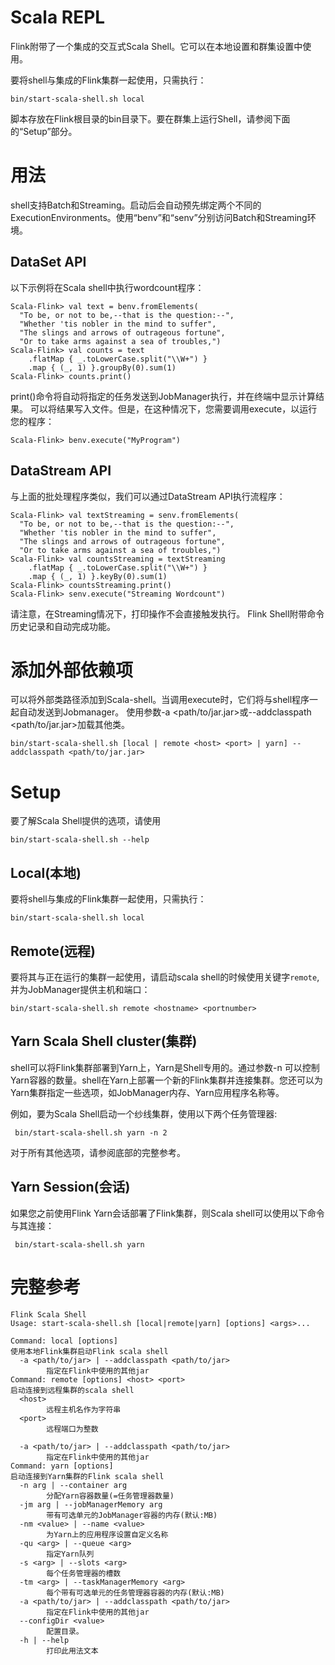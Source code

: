 # Scala REPL
Flink附带了一个集成的交互式Scala Shell。它可以在本地设置和群集设置中使用。

要将shell与集成的Flink集群一起使用，只需执行：
```
bin/start-scala-shell.sh local
```
脚本存放在Flink根目录的bin目录下。要在群集上运行Shell，请参阅下面的“Setup”部分。

# 用法
shell支持Batch和Streaming。启动后会自动预先绑定两个不同的ExecutionEnvironments。使用“benv”和“senv”分别访问Batch和Streaming环境。

## DataSet API
以下示例将在Scala shell中执行wordcount程序：
```
Scala-Flink> val text = benv.fromElements(
  "To be, or not to be,--that is the question:--",
  "Whether 'tis nobler in the mind to suffer",
  "The slings and arrows of outrageous fortune",
  "Or to take arms against a sea of troubles,")
Scala-Flink> val counts = text
    .flatMap { _.toLowerCase.split("\\W+") }
    .map { (_, 1) }.groupBy(0).sum(1)
Scala-Flink> counts.print()
```
print()命令将自动将指定的任务发送到JobManager执行，并在终端中显示计算结果。
可以将结果写入文件。但是，在这种情况下，您需要调用execute，以运行您的程序：
```
Scala-Flink> benv.execute("MyProgram")
```

## DataStream API
与上面的批处理程序类似，我们可以通过DataStream API执行流程序：
```
Scala-Flink> val textStreaming = senv.fromElements(
  "To be, or not to be,--that is the question:--",
  "Whether 'tis nobler in the mind to suffer",
  "The slings and arrows of outrageous fortune",
  "Or to take arms against a sea of troubles,")
Scala-Flink> val countsStreaming = textStreaming
    .flatMap { _.toLowerCase.split("\\W+") }
    .map { (_, 1) }.keyBy(0).sum(1)
Scala-Flink> countsStreaming.print()
Scala-Flink> senv.execute("Streaming Wordcount")
```
请注意，在Streaming情况下，打印操作不会直接触发执行。
Flink Shell附带命令历史记录和自动完成功能。

# 添加外部依赖项
可以将外部类路径添加到Scala-shell。当调用execute时，它们将与shell程序一起自动发送到Jobmanager。
使用参数-a <path/to/jar.jar>或--addclasspath <path/to/jar.jar>加载其他类。
```
bin/start-scala-shell.sh [local | remote <host> <port> | yarn] --addclasspath <path/to/jar.jar>
```

# Setup
要了解Scala Shell提供的选项，请使用
```
bin/start-scala-shell.sh --help
```

## Local(本地)
要将shell与集成的Flink集群一起使用，只需执行：
```
bin/start-scala-shell.sh local
```
## Remote(远程)
要将其与正在运行的集群一起使用，请启动scala shell的时候使用关键字`remote`,并为JobManager提供主机和端口：
```
bin/start-scala-shell.sh remote <hostname> <portnumber>
```

## Yarn Scala Shell cluster(集群)
shell可以将Flink集群部署到Yarn上，Yarn是Shell专用的。通过参数-n <arg>可以控制Yarn容器的数量。shell在Yarn上部署一个新的Flink集群并连接集群。您还可以为Yarn集群指定一些选项，如JobManager内存、Yarn应用程序名称等。

例如，要为Scala Shell启动一个纱线集群，使用以下两个任务管理器:
```
 bin/start-scala-shell.sh yarn -n 2
```
对于所有其他选项，请参阅底部的完整参考。

## Yarn Session(会话)
如果您之前使用Flink Yarn会话部署了Flink集群，则Scala shell可以使用以下命令与其连接：
```
 bin/start-scala-shell.sh yarn
```

# 完整参考
```
Flink Scala Shell
Usage: start-scala-shell.sh [local|remote|yarn] [options] <args>...

Command: local [options]
使用本地Flink集群启动Flink scala shell
  -a <path/to/jar> | --addclasspath <path/to/jar>
        指定在Flink中使用的其他jar
Command: remote [options] <host> <port>
启动连接到远程集群的scala shell
  <host>
        远程主机名作为字符串
  <port>
        远程端口为整数

  -a <path/to/jar> | --addclasspath <path/to/jar>
        指定在Flink中使用的其他jar
Command: yarn [options]
启动连接到Yarn集群的Flink scala shell
  -n arg | --container arg
        分配Yarn容器数量(=任务管理器数量)
  -jm arg | --jobManagerMemory arg
        带有可选单元的JobManager容器的内存(默认:MB)
  -nm <value> | --name <value>
        为Yarn上的应用程序设置自定义名称
  -qu <arg> | --queue <arg>
        指定Yarn队列
  -s <arg> | --slots <arg>
        每个任务管理器的槽数
  -tm <arg> | --taskManagerMemory <arg>
        每个带有可选单元的任务管理器容器的内存(默认:MB)
  -a <path/to/jar> | --addclasspath <path/to/jar>
        指定在Flink中使用的其他jar
  --configDir <value>
        配置目录。
  -h | --help
        打印此用法文本
```

